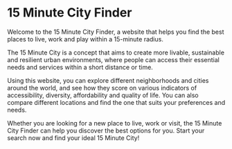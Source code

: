 # 15 Minute City Finder

Welcome to the 15 Minute City Finder, a website that helps you find the best places to live, work and play within a 15-minute radius. 

The 15 Minute City is a concept that aims to create more livable, sustainable and resilient urban environments, where people can access their essential needs and services within a short distance or time. 

Using this website, you can explore different neighborhoods and cities around the world, and see how they score on various indicators of accessibility, diversity, affordability and quality of life. You can also compare different locations and find the one that suits your preferences and needs.

Whether you are looking for a new place to live, work or visit, the 15 Minute City Finder can help you discover the best options for you. Start your search now and find your ideal 15 Minute City!
